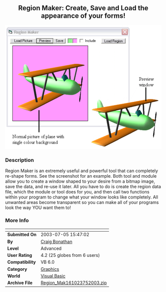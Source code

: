 ﻿<div align="center">

## Region Maker: Create, Save and Load the appearance of your forms\!

<img src="PIC2003751546451405.gif">
</div>

### Description

Region Maker is an extremely useful and powerful tool that can completely re-shape forms. See the screenshot for an example. Both tool and module allow you to create a window shaped to your desire from a bitmap image, save the data, and re-use it later. All you have to do is create the region data file, which the module or tool does for you, and then call two functions within your program to change what your window looks like completely. All unwanted areas become transparent so you can make all of your programs look the way YOU want them to!
 
### More Info
 


<span>             |<span>
---                |---
**Submitted On**   |2003-07-05 15:47:02
**By**             |[Craig Bonathan](https://github.com/Planet-Source-Code/PSCIndex/blob/master/ByAuthor/craig-bonathan.md)
**Level**          |Advanced
**User Rating**    |4.2 (25 globes from 6 users)
**Compatibility**  |VB 6\.0
**Category**       |[Graphics](https://github.com/Planet-Source-Code/PSCIndex/blob/master/ByCategory/graphics__1-46.md)
**World**          |[Visual Basic](https://github.com/Planet-Source-Code/PSCIndex/blob/master/ByWorld/visual-basic.md)
**Archive File**   |[Region\_Mak161023752003\.zip](https://github.com/Planet-Source-Code/craig-bonathan-region-maker-create-save-and-load-the-appearance-of-your-forms__1-46665/archive/master.zip)








